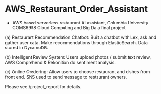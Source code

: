 # AWS_Restaurant_Order_Assistant

- AWS based serverless restaurant AI assistant, Columbia University COMS6998 Cloud Computing and Big Data final project

(a) Restaurant Recommendation Chatbot: Built a chatbot with Lex, ask and gather user data. Make recommendations through ElasticSearch. Data stored in DynamoDB. 

(b) Intelligent Review System: Users upload photos \/ submit text review, AWS Comprehend \& Rekonition do sentiment analysis.

(c) Online Oredering: Allow users to choose restaurant and dishes from front end. SNS used to send message to restaurant owners.

Please see /project_report for details.
